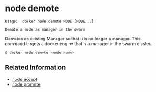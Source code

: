 <!--[metadata]>
+++
title = "node demote"
description = "The node demote command description and usage"
keywords = ["node, demote"]
[menu.main]
parent = "smn_cli"
+++
<![end-metadata]-->

# node demote

    Usage:  docker node demote NODE [NODE...]

    Demote a node as manager in the swarm

Demotes an existing Manager so that it is no longer a manager. This command targets a docker engine that is a manager in the swarm cluster.


```bash
$ docker node demote <node name>
```

## Related information

* [node accept](node_accept.md)
* [node promote](node_promote.md)
